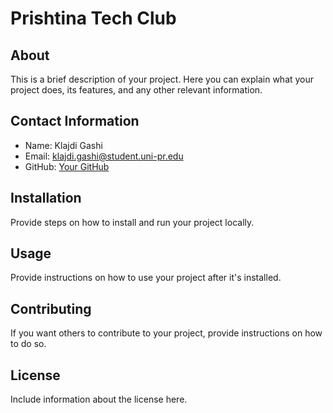 # Prishtina Tech Club

## About

This is a brief description of your project. Here you can explain what your project does, its features, and any other relevant information.

## Contact Information

- Name: Klajdi Gashi
- Email: klajdi.gashi@student.uni-pr.edu
- GitHub: [Your GitHub](https://github.com/KlajdiGashi)

## Installation

Provide steps on how to install and run your project locally.

## Usage

Provide instructions on how to use your project after it's installed.

## Contributing

If you want others to contribute to your project, provide instructions on how to do so.

## License

Include information about the license here.